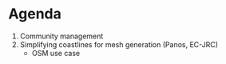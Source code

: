 # Agenda

1. Community management
2. Simplifying coastlines for mesh generation (Panos, EC-JRC)
    - OSM use case 
   
